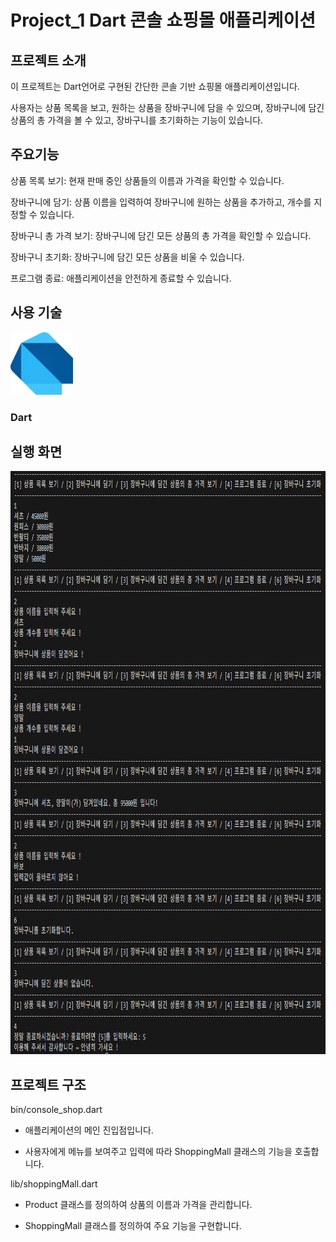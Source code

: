 # Project_1 Dart 콘솔 쇼핑몰 애플리케이션
## 프로젝트 소개
이 프로젝트는 Dart언어로 구현된 간단한 콘솔 기반 쇼핑몰 애플리케이션입니다. 

사용자는 상품 목록을 보고, 원하는 상품을 장바구니에 담을 수 있으며, 장바구니에 담긴 상품의 총 가격을 볼 수 있고, 장바구니를 초기화하는 기능이 있습니다.

## 주요기능
상품 목록 보기: 현재 판매 중인 상품들의 이름과 가격을 확인할 수 있습니다.

장바구니에 담기: 상품 이름을 입력하여 장바구니에 원하는 상품을 추가하고, 개수를 지정할 수 있습니다.

장바구니 총 가격 보기: 장바구니에 담긴 모든 상품의 총 가격을 확인할 수 있습니다.

장바구니 초기화: 장바구니에 담긴 모든 상품을 비울 수 있습니다.

프로그램 종료: 애플리케이션을 안전하게 종료할 수 있습니다.

## 사용 기술
<img src="images/dart_Logo.svg" alt="Dart Logo" width="100" height="100"> 

### Dart

## 실행 화면
<img src="images/run_ex.png" alt="running screen" width="890" height="933"> 

## 프로젝트 구조
bin/console_shop.dart

* 애플리케이션의 메인 진입점입니다.

* 사용자에게 메뉴를 보여주고 입력에 따라 ShoppingMall 클래스의 기능을 호출합니다.

lib/shoppingMall.dart

* Product 클래스를 정의하여 상품의 이름과 가격을 관리합니다.

* ShoppingMall 클래스를 정의하여 주요 기능을 구현합니다.
